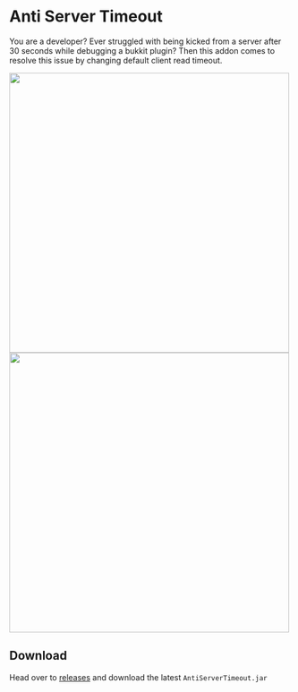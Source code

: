 # Anti Server Timeout
You are a developer? Ever struggled with being kicked from a server after 30 seconds while debugging a bukkit plugin? Then this addon comes to resolve this issue by changing default client read timeout.

<img src="https://user-images.githubusercontent.com/19906474/222173263-ab7986ff-4654-4a5c-bc56-3eb41457e529.png" width="500">
<img src="https://user-images.githubusercontent.com/19906474/222173285-acb4273a-6b95-4cc6-a75b-28b994a66331.png" width="500">


## Download
Head over to [releases](https://github.com/Wector11211/AntiServerTimeout-1.8.9/releases) and download the latest `AntiServerTimeout.jar`


